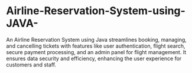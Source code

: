 # Airline-Reservation-System-using-JAVA-
 An Airline Reservation System using Java streamlines booking, managing, and cancelling tickets with features like user authentication, flight search, secure payment processing, and an admin panel for flight management. It ensures data security and efficiency, enhancing the user experience for customers and staff.
